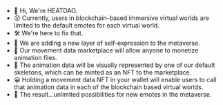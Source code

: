 - 👋 Hi, We're HEATDAO.
- 😮 Currently, users in blockchain-based immersive virtual worlds are limited to the default emotes for each virtual world. 
- 🛠️ We're here to fix that.
- 🙌 We are adding a new layer of self-expression to the metaverse.
- 🤯 Our movement data marketplace will allow anyone to monetize animation files.
- 💃 The animation data will be visually represented by one of our default skeletons, which can be minted as an NFT to the marketplace.
- 😀 Holding a movement data NFT in your wallet will enable users to call that animation data in each of the blockchain based virtual worlds.
- 🥁 The result...unlimited possibilities for new emotes in the metaverse.
